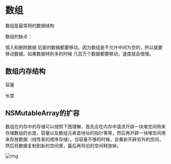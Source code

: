 # 数组

数组是最常用的数据结构

数组的缺点：

插入和删除数据 后面的数据都要移动。因为数组是不允许中间为空的，所以就要移动数据。如果数据特别多的时候 几百万个数据都要移动，速度就会很慢。

## 数组内存结构

容量

长度

## NSMutableArray的扩容

数组在内存中的存储可以按照下图理解，首先会在内存中请求开辟一块堆空间用来存储数组的长度，容量以及数组元素首地址的指针等等，然后再开辟一块堆空间用来存放数据（线性表的顺序存储）。当容量不够的时候，会重新开辟另外的空间，然后将数据复制到新的空间里，最后再将旧的空间释放掉。

![img](https:////upload-images.jianshu.io/upload_images/3167370-a2d09e26a5eea15e.png?imageMogr2/auto-orient/strip|imageView2/2/w/668/format/webp)